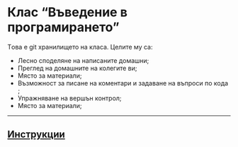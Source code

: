 Клас “Въведение в програмирането”
=========
Tова е git хранилището на класа.
Целите му са:
- Лесно споделяне на написаните домашни;
- Преглед на домашните на колегите ви;
- Място за материали;
- Възможност за писане на коментари и задаване на въпроси по кода ;
- Упражняване на вершън контрол;
- Място за материали;

----
## [Инструкции](https://github.com/telebid-class/201404-intro/wiki)

